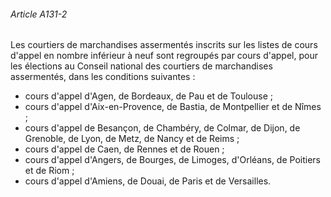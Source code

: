 ###### Article A131-2

Les courtiers de marchandises assermentés inscrits sur les listes de cours d'appel en nombre inférieur à neuf sont regroupés par cours d'appel, pour les élections au Conseil national des courtiers de marchandises assermentés, dans les conditions suivantes :
- cours d'appel d'Agen, de Bordeaux, de Pau et de Toulouse ;
- cours d'appel d'Aix-en-Provence, de Bastia, de Montpellier et de Nîmes ;
- cours d'appel de Besançon, de Chambéry, de Colmar, de Dijon, de Grenoble, de Lyon, de Metz, de Nancy et de Reims ;
- cours d'appel de Caen, de Rennes et de Rouen ;
- cours d'appel d'Angers, de Bourges, de Limoges, d'Orléans, de Poitiers et de Riom ;
- cours d'appel d'Amiens, de Douai, de Paris et de Versailles.

